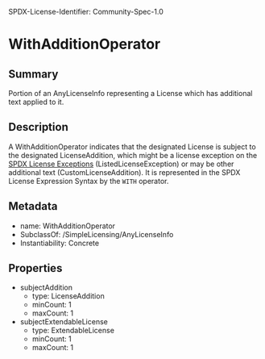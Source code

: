 SPDX-License-Identifier: Community-Spec-1.0

# WithAdditionOperator

## Summary

Portion of an AnyLicenseInfo representing a License which has additional
text applied to it.

## Description

A WithAdditionOperator indicates that the designated License is subject to the
designated LicenseAddition, which might be a license exception on the
[SPDX License Exceptions](https://spdx.org/licenses/exceptions-index.html)
(ListedLicenseException) or may be other additional text
(CustomLicenseAddition). It is represented in the SPDX License Expression
Syntax by the `WITH` operator.

## Metadata

- name: WithAdditionOperator
- SubclassOf: /SimpleLicensing/AnyLicenseInfo
- Instantiability: Concrete

## Properties

- subjectAddition
  - type: LicenseAddition
  - minCount: 1
  - maxCount: 1
- subjectExtendableLicense
  - type: ExtendableLicense
  - minCount: 1
  - maxCount: 1
